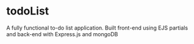 # todoList
A fully functional to-do list application. Built front-end using EJS partials and back-end with Express.js and mongoDB
